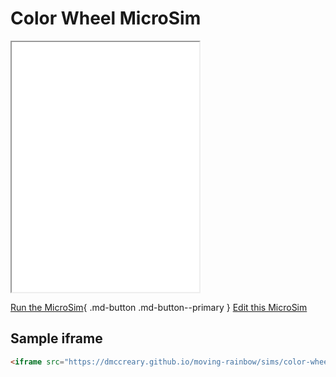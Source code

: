# Color Wheel MicroSim

<iframe src="main.html" height="400" scrolling="no"></iframe>

<!--
![Image Name](./image.png){ width="400" }
-->

[Run the MicroSim](main.html){ .md-button .md-button--primary }
[Edit this MicroSim](https://editor.p5js.org/dmccreary/sketches/dJq4nTXE4)

## Sample iframe

```html
<iframe src="https://dmccreary.github.io/moving-rainbow/sims/color-wheel/main.html" height="400"  scrolling="no"></iframe>
```
